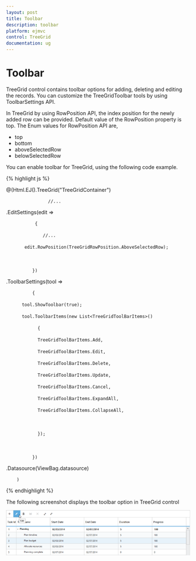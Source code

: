 ```yaml
---
layout: post
title: Toolbar
description: toolbar
platform: ejmvc
control: TreeGrid
documentation: ug
---
```


# Toolbar

TreeGrid control contains toolbar options for adding, deleting and editing the records. You can customize the TreeGridToolbar tools by using ToolbarSettings API. 

In TreeGrid by using RowPosition API, the index position for the newly added row can be provided. Default value of the RowPosition property is top. The Enum values for RowPosition API are,

* top
* bottom
* aboveSelectedRow
* belowSelectedRow

You can enable toolbar for TreeGrid, using the following code example.



{% highlight js %}

@(Html.EJ().TreeGrid("TreeGridContainer")



                    //...

.EditSettings(edit =>

               {

                  //...

           edit.RowPosition(TreeGridRowPosition.AboveSelectedRow);



              })

.ToolbarSettings(tool =>

              {

          tool.ShowToolbar(true);

          tool.ToolbarItems(new List<TreeGridToolBarItems>()

                {

                TreeGridToolBarItems.Add,

                TreeGridToolBarItems.Edit,

                TreeGridToolBarItems.Delete,

                TreeGridToolBarItems.Update,                

                TreeGridToolBarItems.Cancel,

                TreeGridToolBarItems.ExpandAll,

                TreeGridToolBarItems.CollapseAll,



                });



              })

.Datasource(ViewBag.datasource)

        )



{% endhighlight %}





The following screenshot displays the toolbar option in TreeGrid control

![](Toolbar_images/Toolbar_img1.png)



